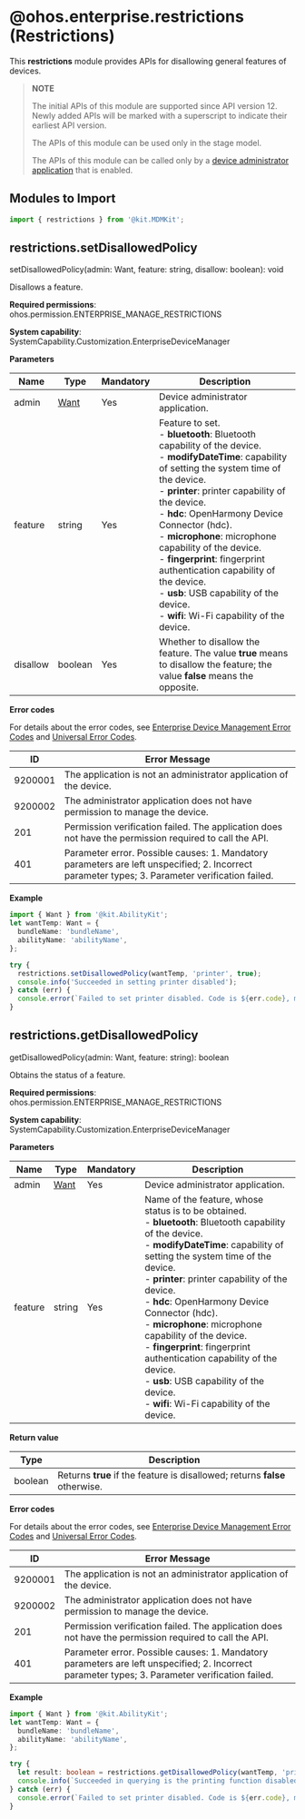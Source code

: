 # @ohos.enterprise.restrictions (Restrictions)

This **restrictions** module provides APIs for disallowing general features of devices.

> **NOTE**
>
> The initial APIs of this module are supported since API version 12. Newly added APIs will be marked with a superscript to indicate their earliest API version.
>
> The APIs of this module can be used only in the stage model.
>
> The APIs of this module can be called only by a [device administrator application](../../mdm/mdm-kit-guide.md#introduction) that is enabled.

## Modules to Import

```ts
import { restrictions } from '@kit.MDMKit';
```

## restrictions.setDisallowedPolicy

setDisallowedPolicy(admin: Want, feature: string, disallow: boolean): void

Disallows a feature.

**Required permissions**: ohos.permission.ENTERPRISE_MANAGE_RESTRICTIONS

**System capability**: SystemCapability.Customization.EnterpriseDeviceManager

**Parameters**

| Name  | Type                                                   | Mandatory| Description                                                        |
| -------- | ------------------------------------------------------- | ---- | ------------------------------------------------------------ |
| admin    | [Want](../apis-ability-kit/js-apis-app-ability-want.md) | Yes  | Device administrator application.                                              |
| feature  | string                                                  | Yes  | Feature to set.<br>- **bluetooth**: Bluetooth capability of the device.<br>- **modifyDateTime**: capability of setting the system time of the device.<br>- **printer**: printer capability of the device.<br>- **hdc**: OpenHarmony Device Connector (hdc).<br>- **microphone**: microphone capability of the device.<br>- **fingerprint**: fingerprint authentication capability of the device.<br>- **usb**: USB capability of the device.<br>- **wifi**: Wi-Fi capability of the device. <!--RP1--><!--RP1End--> |
| disallow | boolean                                                 | Yes  | Whether to disallow the feature. The value **true** means to disallow the feature; the value **false** means the opposite.                       |

**Error codes**

For details about the error codes, see [Enterprise Device Management Error Codes](errorcode-enterpriseDeviceManager.md) and [Universal Error Codes](../errorcode-universal.md).

| ID| Error Message                                                    |
| -------- | ------------------------------------------------------------ |
| 9200001  | The application is not an administrator application of the device. |
| 9200002  | The administrator application does not have permission to manage the device. |
| 201      | Permission verification failed. The application does not have the permission required to call the API. |
| 401      | Parameter error. Possible causes: 1. Mandatory parameters are left unspecified; 2. Incorrect parameter types; 3. Parameter verification failed. |

**Example**

```ts
import { Want } from '@kit.AbilityKit';
let wantTemp: Want = {
  bundleName: 'bundleName',
  abilityName: 'abilityName',
};

try {
  restrictions.setDisallowedPolicy(wantTemp, 'printer', true);
  console.info('Succeeded in setting printer disabled');
} catch (err) {
  console.error(`Failed to set printer disabled. Code is ${err.code}, message is ${err.message}`);
}
```

## restrictions.getDisallowedPolicy

getDisallowedPolicy(admin: Want, feature: string): boolean

Obtains the status of a feature.

**Required permissions**: ohos.permission.ENTERPRISE_MANAGE_RESTRICTIONS

**System capability**: SystemCapability.Customization.EnterpriseDeviceManager

**Parameters**

| Name | Type                                                   | Mandatory| Description                                                        |
| ------- | ------------------------------------------------------- | ---- | ------------------------------------------------------------ |
| admin   | [Want](../apis-ability-kit/js-apis-app-ability-want.md) | Yes  | Device administrator application.                                              |
| feature | string                                                  | Yes  | Name of the feature, whose status is to be obtained.<br>- **bluetooth**: Bluetooth capability of the device.<br>- **modifyDateTime**: capability of setting the system time of the device.<br>- **printer**: printer capability of the device.<br>- **hdc**: OpenHarmony Device Connector (hdc).<br>- **microphone**: microphone capability of the device.<br>- **fingerprint**: fingerprint authentication capability of the device.<br>- **usb**: USB capability of the device.<br>- **wifi**: Wi-Fi capability of the device.<!--RP2--><!--RP2End--> |

**Return value**

| Type   | Description                                                        |
| ------- | ------------------------------------------------------------ |
| boolean | Returns **true** if the feature is disallowed; returns **false** otherwise.|

**Error codes**

For details about the error codes, see [Enterprise Device Management Error Codes](errorcode-enterpriseDeviceManager.md) and [Universal Error Codes](../errorcode-universal.md).

| ID| Error Message                                                    |
| -------- | ------------------------------------------------------------ |
| 9200001  | The application is not an administrator application of the device. |
| 9200002  | The administrator application does not have permission to manage the device. |
| 201      | Permission verification failed. The application does not have the permission required to call the API. |
| 401      | Parameter error. Possible causes: 1. Mandatory parameters are left unspecified; 2. Incorrect parameter types; 3. Parameter verification failed. |

**Example**

```ts
import { Want } from '@kit.AbilityKit';
let wantTemp: Want = {
  bundleName: 'bundleName',
  abilityName: 'abilityName',
};

try {
  let result: boolean = restrictions.getDisallowedPolicy(wantTemp, 'printer');
  console.info(`Succeeded in querying is the printing function disabled : ${result}`);
} catch (err) {
  console.error(`Failed to set printer disabled. Code is ${err.code}, message is ${err.message}`);
}
```
